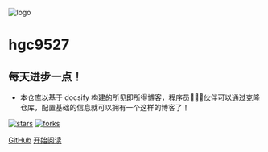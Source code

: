 ![logo](_media/logo.png)

# hgc9527

## 每天进步一点！

- 本仓库以基于 docsify 构建的所见即所得博客，程序员👨🏻‍💻伙伴可以通过克隆仓库，配置基础的信息就可以拥有一个这样的博客了！
    
[![stars](https://badgen.net/github/stars/qqreally/qqreally.github.io?icon=github&color=4ab8a1)](https://github.com/qqreally/qqreally.github.io) [![forks](https://badgen.net/github/forks/qqreally/qqreally.github.io?icon=github&color=4ab8a1)](https://github.com/qqreally/qqreally.github.io) 

[GitHub](<https://github.com/fuzhengwei/fuzhengwei.github.io>)
[开始阅读](README.md)